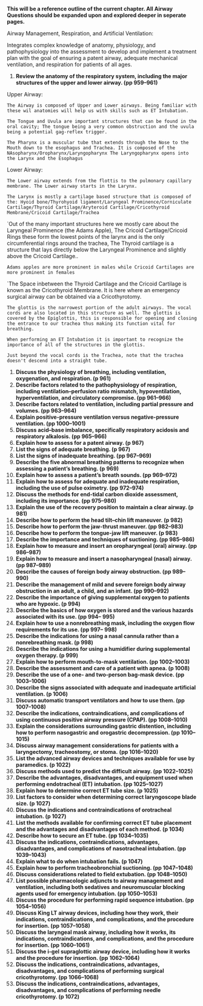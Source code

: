 
**This will be a reference outline of the current chapter. All Airway Questions should be expanded upon and explored deeper in seperate pages.**

Airway Management, Respiration, and Artificial Ventilation:

Integrates complex knowledge of anatomy, physiology, and pathophysiology into the assessment to develop and implement a treatment plan with the goal of ensuring a patent airway, adequate mechanical ventilation, and respiration for patients of all ages.



1. **Review the anatomy of the respiratory system, including the major structures of the upper and lower airway. (pp 959–961)**

Upper Airway:

`The Airway is composed of Upper and Lower airways. Being familiar with these wil anatomies will help us with skills such as ET Intubation.`

`The Tongue and Uvula are important structures that can be found in the oral cavity; The tongue being a very common obstruction and the uvula being a potential gag-reflex trigger.`

`The Pharynx is a muscular tube that extends through the Nose to the Mouth down to the esophagus and Trachea. It is composed of the NAsopharynx/Oropharynx/Laryngopharynx The Laryngopharynx opens into the Larynx and the Esophagus`

Lower Airway:

`The Lower airway extends from the flottis to the pulmonary capillary membrane. The Lower airway starts in the Larynx.`

`The Larynx is mostly a cartilage based structure that is composed of the: Hyoid bone/Thyrohyoid ligament/Laryngeal Prominence/Corniculate Cartilage/Thyroid Cartilage/Aryteroid Cartilage/Cricothyroid Membrane/Cricoid Cartilage/Trachea`

`Out of the many important structures here we mostly care about the Laryngeal Prominence (the Adams Apple), The Cricoid Cartilage/Cricoid Rings these form the lowest points of the larynx and is the only circumferential rings around the trachea, The Thyroid cartilage is a structure that lays directly below the Laryngeal Prominence and slightly above the Cricoid Cartilage..

`Adams apples are more prominent in males while Cricoid Cartilages are more prominent in females`

`The Space inbetween the Thyroid Cartilage and the Cricoid Cartilage is known as the Cricothyroid Membrane. It is here where an emergency surgical airway can be obtained via a Cricothyrotomy.

`The glottis is the narrowest portion of the adult airways. The vocal cords are also located in this structure as well. The glottis is covered by the Epiglottis, this is responsible for opening and closing the entrance to our trachea thus making its function vital for breathing.`

`When performing an ET Intubation it is important to recognize the importance of all of the structures in the glottis.`

`Just beyond the vocal cords is the Trachea, note that the trachea doesn't descend into a straight tube.`


1. **Discuss the physiology of breathing, including ventilation, oxygenation, and respiration. (p 961)**
2. **Describe factors related to the pathophysiology of respiration, including ventilation–perfusion ratio**
**mismatch, hypoventilation, hyperventilation, and circulatory compromise. (pp 961–966)**
3. **Describe factors related to ventilation, including partial pressure and volumes. (pp 963–964)**
4. **Explain positive-pressure ventilation versus negative-pressure ventilation. (pp 1000–1001)**
5. **Discuss acid–base imbalance, specifically respiratory acidosis and respiratory alkalosis. (pp 965–966)**
6. **Explain how to assess for a patent airway. (p 967)**
7. **List the signs of adequate breathing. (p 967)**
8. **List the signs of inadequate breathing. (pp 967–969)**
9. **Describe the five abnormal breathing patterns to recognize when assessing a patient’s breathing. (p**
**969)**
10. **Explain how to assess a patient’s breath sounds. (pp 969–972)**
11. **Explain how to assess for adequate and inadequate respiration, including the use of pulse oximetry. (pp**
**972–974)**
12. **Discuss the methods for end-tidal carbon dioxide assessment, including its importance. (pp 975–980)**
13. **Explain the use of the recovery position to maintain a clear airway. (p 981)**
14. **Describe how to perform the head tilt–chin lift maneuver. (p 982)**
15. **Describe how to perform the jaw-thrust maneuver. (pp 982–983)**
16. **Describe how to perform the tongue-jaw lift maneuver. (p 983)**
17. **Describe the importance and techniques of suctioning. (pp 985–986)**
18. **Explain how to measure and insert an oropharyngeal (oral) airway. (pp 986–987)**
19. **Explain how to measure and insert a nasopharyngeal (nasal) airway. (pp 987–989)**
20. **Describe the causes of foreign body airway obstruction. (pp 989–990)**
21. **Describe the management of mild and severe foreign body airway obstruction in an adult, a child, and**
**an infant. (pp 990–992)**
22. **Describe the importance of giving supplemental oxygen to patients who are hypoxic. (p 994)**
23. **Describe the basics of how oxygen is stored and the various hazards associated with its use. (pp 994–**
**995)**
24. **Explain how to use a nonrebreathing mask, including the oxygen flow requirements for its use. (pp 997–**
**998)**
25. **Describe the indications for using a nasal cannula rather than a nonrebreathing mask. (p 998)**
26. **Describe the indications for using a humidifier during supplemental oxygen therapy. (p 999)**
27. **Explain how to perform mouth-to-mask ventilation. (pp 1002–1003)**
28. **Describe the assessment and care of a patient with apnea. (p 1008)**
29. **Describe the use of a one- and two-person bag-mask device. (pp 1003–1006)**
30. **Describe the signs associated with adequate and inadequate artificial ventilation. (p 1006)**
31. **Discuss automatic transport ventilators and how to use them. (pp 1007–1008)**
32. **Describe the indications, contraindications, and complications of using continuous positive airway**
**pressure (CPAP). (pp 1008–1010)**
33. **Explain the considerations surrounding gastric distention, including how to perform nasogastric and**
**orogastric decompression. (pp 1010–1015)**
34. **Discuss airway management considerations for patients with a laryngectomy, tracheostomy, or stoma.**
**(pp 1016–1020)**
35. **List the advanced airway devices and techniques available for use by paramedics. (p 1022)**
36. **Discuss methods used to predict the difficult airway. (pp 1022–1025)**
37. **Describe the advantages, disadvantages, and equipment used when performing endotracheal (ET)**
**intubation. (pp 1025–1027)**
38. **Explain how to determine correct ET tube size. (p 1025)**
39. **List factors to consider when determining correct laryngoscope blade size. (p 1027)**
40. **Discuss the indications and contraindications of orotracheal intubation. (p 1027)**
41. **List the methods available for confirming correct ET tube placement and the advantages and**
**disadvantages of each method. (p 1034)**
42. **Describe how to secure an ET tube. (pp 1034–1035)**
43. **Discuss the indications, contraindications, advantages, disadvantages, and complications of**
**nasotracheal intubation. (pp 1039–1043)**
44. **Explain what to do when intubation fails. (p 1047)**
45. **Explain how to perform tracheobronchial suctioning. (pp 1047–1048)**
46. **Discuss considerations related to field extubation. (pp 1048–1050)**
47. **List possible pharmacologic adjuncts to airway management and ventilation, including both sedatives**
**and neuromuscular blocking agents used for emergency intubation. (pp 1050–1053)**
48. **Discuss the procedure for performing rapid sequence intubation. (pp 1054–1056)**
49. **Discuss King LT airway devices, including how they work, their indications, contraindications, and**
**complications, and the procedure for insertion. (pp 1057–1058)**
50. **Discuss the laryngeal mask airway, including how it works, its indications, contraindications, and**
**complications, and the procedure for insertion. (pp 1060–1061)**
51. **Discuss the i-gel supraglottic airway device, including how it works and the procedure for insertion. (pp**
**1062–1064)**
52. **Discuss the indications, contraindications, advantages, disadvantages, and complications of performing**
**surgical cricothyrotomy. (pp 1066–1068)**
53. **Discuss the indications, contraindications, advantages, disadvantages, and complications of performing**
**needle cricothyrotomy. (p 1072)**
